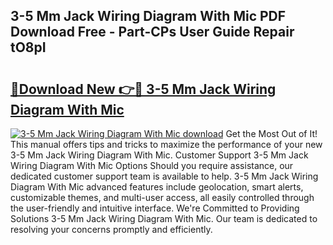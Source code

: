 ## 3-5 Mm Jack Wiring Diagram With Mic PDF Download Free - Part-CPs User Guide Repair tO8pI

# <h2><a href="http://dfh8kkb.blite.top/?on=3-5+Mm+Jack+Wiring+Diagram+With+Mic">🔗Download New 👉🔴 3-5 Mm Jack Wiring Diagram With Mic</a></h2>

[![3-5 Mm Jack Wiring Diagram With Mic download](https://i.imgur.com/lujVjoI.png)](http://dfh8kkb.blite.top/?on=3-5+Mm+Jack+Wiring+Diagram+With+Mic)
Get the Most Out of It! This manual offers tips and tricks to maximize the performance of your new 3-5 Mm Jack Wiring Diagram With Mic. Customer Support 3-5 Mm Jack Wiring Diagram With Mic Options Should you require assistance, our dedicated customer support team is available to help. 3-5 Mm Jack Wiring Diagram With Mic advanced features include geolocation, smart alerts, customizable themes, and multi-user access, all easily controlled through the user-friendly and intuitive interface. We're Committed to Providing Solutions 3-5 Mm Jack Wiring Diagram With Mic. Our team is dedicated to resolving your concerns promptly and efficiently.
